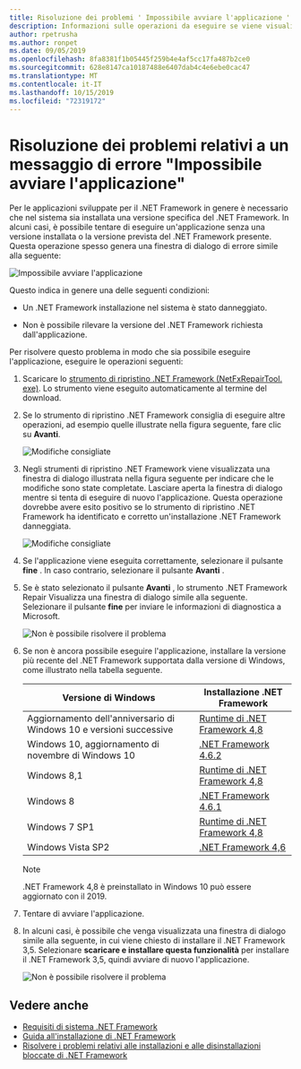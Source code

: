 ```yaml
---
title: Risoluzione dei problemi ' Impossibile avviare l'applicazione '
description: Informazioni sulle operazioni da eseguire se viene visualizzata la finestra di dialogo "Impossibile avviare l'applicazione".
author: rpetrusha
ms.author: ronpet
ms.date: 09/05/2019
ms.openlocfilehash: 8fa8381f1b05445f259b4e4af5cc17fa487b2ce0
ms.sourcegitcommit: 628e8147ca10187488e6407dab4c4e6ebe0cac47
ms.translationtype: MT
ms.contentlocale: it-IT
ms.lasthandoff: 10/15/2019
ms.locfileid: "72319172"
---
```

# <a name="troubleshooting-a-this-application-could-not-be-started-error-message"></a>Risoluzione dei problemi relativi a un messaggio di errore "Impossibile avviare l'applicazione"

Per le applicazioni sviluppate per il .NET Framework in genere è necessario che nel sistema sia installata una versione specifica del .NET Framework. In alcuni casi, è possibile tentare di eseguire un'applicazione senza una versione installata o la versione prevista del .NET Framework presente. Questa operazione spesso genera una finestra di dialogo di errore simile alla seguente:

![Impossibile avviare l'applicazione](media/application-not-started/app-could-not-be-started.png)

Questo indica in genere una delle seguenti condizioni:

- Un .NET Framework installazione nel sistema è stato danneggiato.

- Non è possibile rilevare la versione del .NET Framework richiesta dall'applicazione.

Per risolvere questo problema in modo che sia possibile eseguire l'applicazione, eseguire le operazioni seguenti:

1. Scaricare lo [strumento di ripristino .NET Framework (NetFxRepairTool. exe)](https://www.microsoft.com/download/details.aspx?id=30135). Lo strumento viene eseguito automaticamente al termine del download.

1. Se lo strumento di ripristino .NET Framework consiglia di eseguire altre operazioni, ad esempio quelle illustrate nella figura seguente, fare clic su **Avanti**.

   ![Modifiche consigliate](media/application-not-started/repair-tool-recommended-changes.png)

1. Negli strumenti di ripristino .NET Framework viene visualizzata una finestra di dialogo illustrata nella figura seguente per indicare che le modifiche sono state completate. Lasciare aperta la finestra di dialogo mentre si tenta di eseguire di nuovo l'applicazione. Questa operazione dovrebbe avere esito positivo se lo strumento di ripristino .NET Framework ha identificato e corretto un'installazione .NET Framework danneggiata.

   ![Modifiche consigliate](media/application-not-started/repair-tool-changes-complete.png)

1. Se l'applicazione viene eseguita correttamente, selezionare il pulsante **fine** . In caso contrario, selezionare il pulsante **Avanti** .

1. Se è stato selezionato il pulsante **Avanti** , lo strumento .NET Framework Repair Visualizza una finestra di dialogo simile alla seguente. Selezionare il pulsante **fine** per inviare le informazioni di diagnostica a Microsoft.

   ![Non è possibile risolvere il problema](media/application-not-started/repair-tool-no-resolution.png)

1. Se non è ancora possibile eseguire l'applicazione, installare la versione più recente del .NET Framework supportata dalla versione di Windows, come illustrato nella tabella seguente.

   |Versione di Windows|Installazione .NET Framework|
   |---|---|
   |Aggiornamento dell'anniversario di Windows 10 e versioni successive|[Runtime di .NET Framework 4,8](https://dotnet.microsoft.com/download/dotnet-framework/net48)|
   |Windows 10, aggiornamento di novembre di Windows 10|[.NET Framework 4.6.2](https://www.microsoft.com/download/details.aspx?id=53345)|
   |Windows 8,1|[Runtime di .NET Framework 4,8](https://dotnet.microsoft.com/download/dotnet-framework/net48)|
   |Windows 8|[.NET Framework 4.6.1](https://www.microsoft.com/download/details.aspx?id=49981)|
   |Windows 7 SP1|[Runtime di .NET Framework 4,8](https://dotnet.microsoft.com/download/dotnet-framework/net48)|
   |Windows Vista SP2|[.NET Framework 4,6](https://www.microsoft.com/download/details.aspx?id=48130)|

   > [!NOTE]
   > .NET Framework 4,8 è preinstallato in Windows 10 può essere aggiornato con il 2019.

1. Tentare di avviare l'applicazione.

1. In alcuni casi, è possibile che venga visualizzata una finestra di dialogo simile alla seguente, in cui viene chiesto di installare il .NET Framework 3,5. Selezionare **scaricare e installare questa funzionalità** per installare il .NET Framework 3,5, quindi avviare di nuovo l'applicazione.

   ![Non è possibile risolvere il problema](media/application-not-started/install-3-5.png)

## <a name="see-also"></a>Vedere anche

- [Requisiti di sistema .NET Framework](../get-started/system-requirements.md)
- [Guida all'installazione di .NET Framework](index.md)
- [Risolvere i problemi relativi alle installazioni e alle disinstallazioni bloccate di .NET Framework](troubleshoot-blocked-installations-and-uninstallations.md)
